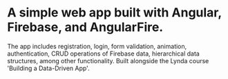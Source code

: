 # A simple web app built with Angular, Firebase, and AngularFire.

The app includes registration, login, form validation, animation, authentication, CRUD operations of Firebase data, hierarchical data structures, among other functionality. Built alongside the Lynda course 'Building a Data-Driven App'.
